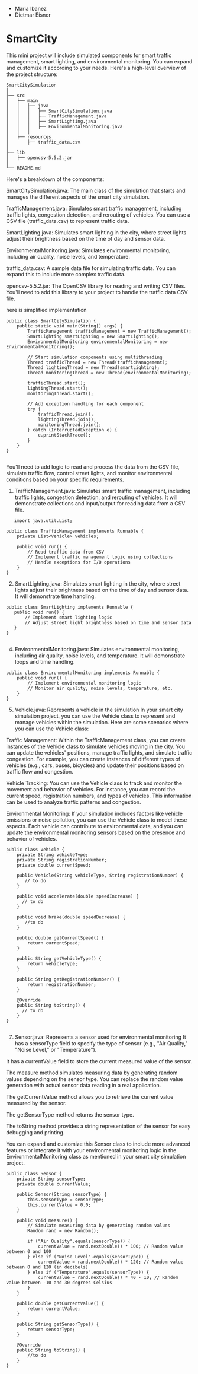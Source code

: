- Maria Ibanez
- Dietmar Eisner

# SmartCity
This mini project will include simulated components for smart traffic management, smart lighting, and environmental monitoring. You can expand and customize it according to your needs.
Here's a high-level overview of the project structure:
```
SmartCitySimulation
│
├── src
│   ├── main
│   │   ├── java
│   │   │   ├── SmartCitySimulation.java
│   │   │   ├── TrafficManagement.java
│   │   │   ├── SmartLighting.java
│   │   │   ├── EnvironmentalMonitoring.java
│   │   │
│   ├── resources
│       ├── traffic_data.csv
│
├── lib
│   ├── opencsv-5.5.2.jar
│
└── README.md
```

Here's a breakdown of the components:

SmartCitySimulation.java: The main class of the simulation that starts and manages the different aspects of the smart city simulation.

TrafficManagement.java: Simulates smart traffic management, including traffic lights, congestion detection, and rerouting of vehicles. You can use a CSV file (traffic_data.csv) to represent traffic data.

SmartLighting.java: Simulates smart lighting in the city, where street lights adjust their brightness based on the time of day and sensor data.

EnvironmentalMonitoring.java: Simulates environmental monitoring, including air quality, noise levels, and temperature.

traffic_data.csv: A sample data file for simulating traffic data. You can expand this to include more complex traffic data.

opencsv-5.5.2.jar: The OpenCSV library for reading and writing CSV files. You'll need to add this library to your project to handle the traffic data CSV file.

here is simplified implementation
```
public class SmartCitySimulation {
    public static void main(String[] args) {
        TrafficManagement trafficManagement = new TrafficManagement();
        SmartLighting smartLighting = new SmartLighting();
        EnvironmentalMonitoring environmentalMonitoring = new EnvironmentalMonitoring();

        // Start simulation components using multithreading
        Thread trafficThread = new Thread(trafficManagement);
        Thread lightingThread = new Thread(smartLighting);
        Thread monitoringThread = new Thread(environmentalMonitoring);

        trafficThread.start();
        lightingThread.start();
        monitoringThread.start();

        // Add exception handling for each component
        try {
            trafficThread.join();
            lightingThread.join();
            monitoringThread.join();
        } catch (InterruptedException e) {
            e.printStackTrace();
        }
    }
}


```
You'll need to add logic to read and process the data from the CSV file, simulate traffic flow, control street lights, and monitor environmental conditions based on your specific requirements.

1. TrafficManagement.java: Simulates smart traffic management, including traffic lights, congestion detection, and rerouting of vehicles. It will demonstrate collections and input/output for reading data from a CSV file.
```
   import java.util.List;

public class TrafficManagement implements Runnable {
    private List<Vehicle> vehicles;

    public void run() {
        // Read traffic data from CSV
        // Implement traffic management logic using collections
        // Handle exceptions for I/O operations
    }
}
```

2. SmartLighting.java: Simulates smart lighting in the city, where street lights adjust their brightness based on the time of day and sensor data. It will demonstrate time handling.
 ```
public class SmartLighting implements Runnable {
    public void run() {
        // Implement smart lighting logic
        // Adjust street light brightness based on time and sensor data
    }
}


```
4. EnvironmentalMonitoring.java: Simulates environmental monitoring, including air quality, noise levels, and temperature. It will demonstrate loops and time handling.
```
public class EnvironmentalMonitoring implements Runnable {
    public void run() {
        // Implement environmental monitoring logic
        // Monitor air quality, noise levels, temperature, etc.
    }
}

```
5.  Vehicle.java: Represents a vehicle in the simulation
   In your smart city simulation project, you can use the Vehicle class to represent and manage vehicles within the simulation. Here are some scenarios where you can use the Vehicle class:

Traffic Management: Within the TrafficManagement class, you can create instances of the Vehicle class to simulate vehicles moving in the city. You can update the vehicles' positions, manage traffic lights, and simulate traffic congestion. For example, you can create instances of different types of vehicles (e.g., cars, buses, bicycles) and update their positions based on traffic flow and congestion.

Vehicle Tracking: You can use the Vehicle class to track and monitor the movement and behavior of vehicles. For instance, you can record the current speed, registration numbers, and types of vehicles. This information can be used to analyze traffic patterns and congestion.

Environmental Monitoring: If your simulation includes factors like vehicle emissions or noise pollution, you can use the Vehicle class to model these aspects. Each vehicle can contribute to environmental data, and you can update the environmental monitoring sensors based on the presence and behavior of vehicles.
```
public class Vehicle {
    private String vehicleType;
    private String registrationNumber;
    private double currentSpeed;

    public Vehicle(String vehicleType, String registrationNumber) {
       // to do
    }

    public void accelerate(double speedIncrease) {
      // to do
    }

    public void brake(double speedDecrease) {
       //to do
    }

    public double getCurrentSpeed() {
        return currentSpeed;
    }

    public String getVehicleType() {
        return vehicleType;
    }

    public String getRegistrationNumber() {
        return registrationNumber;
    }

    @Override
    public String toString() {
      // to do
    }
}


```
7.  Sensor.java: Represents a sensor used for environmental monitoring
 It has a sensorType field to specify the type of sensor (e.g., "Air Quality," "Noise Level," or "Temperature").

It has a currentValue field to store the current measured value of the sensor.

The measure method simulates measuring data by generating random values depending on the sensor type. You can replace the random value generation with actual sensor data reading in a real application.

The getCurrentValue method allows you to retrieve the current value measured by the sensor.

The getSensorType method returns the sensor type.

The toString method provides a string representation of the sensor for easy debugging and printing.

You can expand and customize this Sensor class to include more advanced features or integrate it with your environmental monitoring logic in the EnvironmentalMonitoring class as mentioned in your smart city simulation project.
```
public class Sensor {
    private String sensorType;
    private double currentValue;

    public Sensor(String sensorType) {
        this.sensorType = sensorType;
        this.currentValue = 0.0;
    }

    public void measure() {
        // Simulate measuring data by generating random values
        Random rand = new Random();

        if ("Air Quality".equals(sensorType)) {
            currentValue = rand.nextDouble() * 100; // Random value between 0 and 100
        } else if ("Noise Level".equals(sensorType)) {
            currentValue = rand.nextDouble() * 120; // Random value between 0 and 120 (in decibels)
        } else if ("Temperature".equals(sensorType)) {
            currentValue = rand.nextDouble() * 40 - 10; // Random value between -10 and 30 degrees Celsius
        }
    }

    public double getCurrentValue() {
        return currentValue;
    }

    public String getSensorType() {
        return sensorType;
    }

    @Override
    public String toString() {
        //to do
    }
}
```
